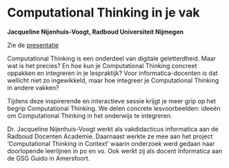 # Computational Thinking in je vak

**Jacqueline Nijenhuis-Voogt, Radboud Universiteit Nijmegen**

Zie de [presentatie](../assets/presentatie-ct-in-je-vak-jacqueline.pdf)

Computational Thinking is een onderdeel van digitale geletterdheid.
Maar wat is het precies? En hoe kun je Computational Thinking concreet
oppakken en integreren in je lespraktijk? Voor informatica-docenten is dat
wellicht niet zo ingewikkeld, maar hoe integreer je Computational Thinking in
andere vakken?

Tijdens deze inspirerende en interactieve sessie krijgt je meer grip op het
begrip Computational Thinking. We delen concrete lesvoorbeelden: ideeën om
Computational Thinking in het onderwijs te integreren.

Dr. Jacqueline Nijenhuis-Voogt werkt als vakdidacticus informatica aan de
Radboud Docenten Academie. Daarnaast werkte ze mee aan het project
‘Computational Thinking in Context’ waarin onderzoek werd gedaan naar
doorlopende leerlijnen in po en vo. Ook werkt zij als docent Informatica aan
de GSG Guido in Amersfoort.